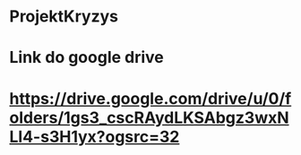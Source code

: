 # ProjektKryzys

# Link do google drive
# https://drive.google.com/drive/u/0/folders/1gs3_cscRAydLKSAbgz3wxNLl4-s3H1yx?ogsrc=32
